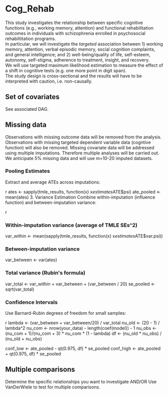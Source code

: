 # Cog_Rehab

This study investigates the relationship between specific cognitive functions (e.g., working memory, attention) and functional rehabilitation outcomes in individuals with schizophrenia enrolled in psychosocial rehabiltitation programs.  
In particular, we will investigate the _targeted_ association between 1) working memory, attention, verbal episodic memory, social cognition complaints, and general intelligence; and 2) well-being/quality of life, self-esteem, autonomy, self-stigma, adherence to treatment, insight, and recovery.  
We will use targeted maximum likelihood estimation to measure the effect of a shift in cognitive tests (e.g. one more point in digit span).  
The study design is cross-sectional and the results will have to be interpreted with caution, i.e. non-causally.

## Set of covariates
See associated DAG. 

## Missing data
Observations with missing outcome data will be removed from the analysis.
Observations with missing targeted dependent variable data (cogntive function) will also be removed. 
Missing covariate data will be addressed using multiple imputations. Therefore multiple analyses will be carried out. We anticipate 5% missing data and will use m=10-20 imputed datasets.

### Pooling Estimates
Extract and average ATEs across imputations:

r
ates <- sapply(tmle_results, function(x) x$estimates$ATE$psi)
ate_pooled <- mean(ates)
3. Variance Estimation
Combine within-imputation (influence function) and between-imputation variance:

r

### Within-imputation variance (average of TMLE SEs^2)
var_within <- mean(sapply(tmle_results, function(x) x$estimates$ATE$var.psi))

### Between-imputation variance
var_between <- var(ates)

### Total variance (Rubin's formula)
var_total <- var_within + var_between + (var_between / 20)
se_pooled <- sqrt(var_total)

### Confidence Intervals
Use Barnard-Rubin degrees of freedom for small samples:

r
lambda <- (var_between + var_between/20) / var_total
nu_old <- (20 - 1) / lambda^2
nu_com <- nrow(your_data) - length(coef(model)) - 1
nu_obs <- (nu_com + 1)/(nu_com + 3) * nu_com * (1 - lambda)
df <- (nu_old * nu_obs) / (nu_old + nu_obs)

conf_low <- ate_pooled - qt(0.975, df) * se_pooled
conf_high <- ate_pooled + qt(0.975, df) * se_pooled

## Multiple comparisons
Determine the specific relationships you want to investigate AND/OR Use VanDerWiele to test for multiple comparisons.
